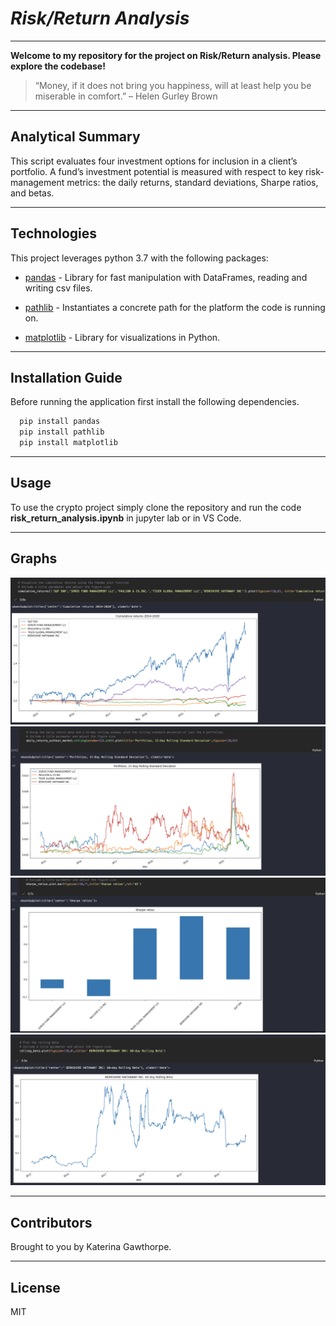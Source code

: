 # *Risk/Return Analysis*
---

**Welcome to my repository for the project on Risk/Return analysis. Please explore the codebase!** <br />

>“Money, if it does not bring you happiness, will at least help you be miserable in comfort.” – Helen Gurley Brown
---
## Analytical Summary

This script evaluates four investment options for inclusion in a client’s portfolio. A fund’s investment potential is measured with respect to key risk-management metrics: the daily returns, standard deviations, Sharpe ratios, and betas.

---

## Technologies

This project leverages python 3.7 with the following packages:

* [pandas](https://pandas.pydata.org) - Library for fast manipulation with DataFrames, reading and writing csv files.

* [pathlib](https://github.com/python/cpython/blob/3.10/Lib/pathlib.py) -  Instantiates a concrete path for the platform the code is running on.

* [matplotlib](https://matplotlib.org) - Library for visualizations in Python.
---

## Installation Guide

Before running the application first install the following dependencies.

```python
  pip install pandas
  pip install pathlib
  pip install matplotlib
```
---

## Usage

To use the crypto project simply clone the repository and run the code **risk_return_analysis.ipynb** in jupyter lab or in VS Code.

---
## Graphs
![snippet of our code](Images/cumulative_returns.png)
![snippet of our code](Images/standard_deviations.png)
![snippet of our code](Images/sharpe.png)
![snippet of our code](Images/beta.png)


---

## Contributors

Brought to you by Katerina Gawthorpe.

---

## License

MIT